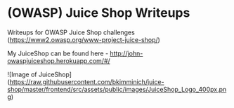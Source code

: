 # (OWASP) Juice Shop Writeups

Writeups for OWASP Juice Shop challenges (https://www2.owasp.org/www-project-juice-shop/)

My JuiceShop can be found here - http://john-owaspjuiceshop.herokuapp.com/#/

![Image of JuiceShop]
(https://raw.githubusercontent.com/bkimminich/juice-shop/master/frontend/src/assets/public/images/JuiceShop_Logo_400px.png)
